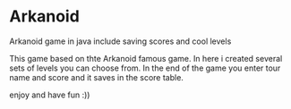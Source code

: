# Arkanoid
Arkanoid game in java include saving scores and cool levels 

This game based on thte Arkanoid famous game. In here i created several sets of levels you can choose from.
In the end of the game you enter tour name and score and it saves in the score table.

enjoy and have fun :))
